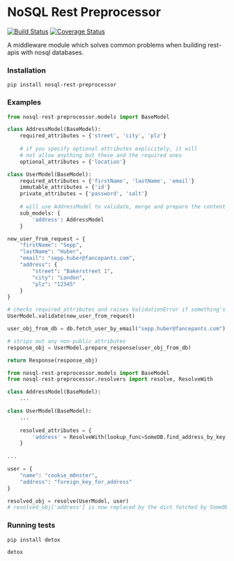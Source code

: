 NoSQL Rest Preprocessor
=======================
[![Build Status](https://travis-ci.org/felixbr/nosql-rest-preprocessor.svg?branch=master)](https://travis-ci.org/felixbr/nosql-rest-preprocessor)
[![Coverage Status](https://img.shields.io/coveralls/felixbr/nosql-rest-preprocessor.svg)](https://coveralls.io/r/felixbr/nosql-rest-preprocessor)

A middleware module which solves common problems when building rest-apis with nosql databases.

### Installation

```
pip install nosql-rest-preprocessor
```

### Examples

```python
from nosql-rest-preprocessor.models import BaseModel

class AddressModel(BaseModel):
    required_attributes = {'street', 'city', 'plz'}
    
    # if you specify optional attributes explicitely, it will 
    # not allow anything but these and the required ones
    optional_attributes = {'location'}

class UserModel(BaseModel):
    required_attributes = {'firstName', 'lastName', 'email'}
    immutable_attributes = {'id'}
    private_attributes = {'password', 'salt'}
    
    # will use AddressModel to validate, merge and prepare the content of the 'address' attribute
    sub_models: {
        'address': AddressModel
    }
```

```python
new_user_from_request = {
    "firstName": "Sepp",
    "lastName": "Huber",
    "email": "sepp.huber@fancepants.com",
    "address": {
        "street": "Bakerstreet 1",
        "city": "London",
        "plz": "12345"
    }
}

# checks required_attributes and raises ValidationError if something's amiss
UserModel.validate(new_user_from_request)

```

```python
user_obj_from_db = db.fetch_user_by_email("sepp.huber@fancepants.com")

# strips out any non-public attributes
response_obj = UserModel.prepare_response(user_obj_from_db)

return Response(response_obj)
```

```python
from nosql-rest-preprocessor.models import BaseModel
from nosql-rest-preprocessor.resolvers import resolve, ResolveWith

class AddressModel(BaseModel):
    ...

class UserModel(BaseModel):
    ...
    
    resolved_attributes = {
        'address' = ResolveWith(lookup_func=SomeDB.find_address_by_key, model=AddressModel)
    }
    
...

user = {
    "name": "cookie_m0nster",
    "address": "foreign_key_for_address"
}

resolved_obj = resolve(UserModel, user)
# resolved_obj['address'] is now replaced by the dict fetched by SomeDB.find_address_by_key('foreign_key_for_address')
```

### Running tests
```
pip install detox

detox
```
